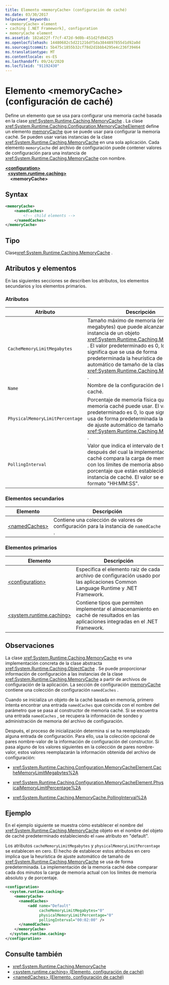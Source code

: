 ```yaml
---
title: Elemento <memoryCache> (configuración de caché)
ms.date: 03/30/2017
helpviewer_keywords:
- <memoryCache> element
- caching [.NET Framework], configuration
- memoryCache element
ms.assetid: 182a622f-f7cf-472d-9d0b-451d2fd94525
ms.openlocfilehash: 14480682c5d221216df5da3844897855d1d92a0d
ms.sourcegitcommit: 5b475c1855b32cf78d2d1bbb4295e4c236f39464
ms.translationtype: MT
ms.contentlocale: es-ES
ms.lasthandoff: 09/24/2020
ms.locfileid: "91192430"
---
```

# <a name="memorycache-element-cache-settings"></a>Elemento \<memoryCache> (configuración de caché)

Define un elemento que se usa para configurar una memoria caché basada en la clase <xref:System.Runtime.Caching.MemoryCache> . La clase <xref:System.Runtime.Caching.Configuration.MemoryCacheElement> define un elemento [memoryCache](memorycache-element-cache-settings.md) que se puede usar para configurar la memoria caché. Se pueden usar varias instancias de la clase <xref:System.Runtime.Caching.MemoryCache> en una sola aplicación. Cada elemento `memoryCache` del archivo de configuración puede contener valores de configuración para una instancia de <xref:System.Runtime.Caching.MemoryCache> con nombre.  
  
[**\<configuration>**](../configuration-element.md)\
&nbsp;&nbsp;[**\<system.runtime.caching>**](system-runtime-caching-element-cache-settings.md)\
&nbsp;&nbsp;&nbsp;&nbsp;**\<memoryCache>**  
  
## <a name="syntax"></a>Syntax  
  
```xml  
<memoryCache>
    <namedCaches>  
        <!-- child elements -->  
    </namedCaches>
</memoryCache>  
```  
  
## <a name="type"></a>Tipo  

 Clase<xref:System.Runtime.Caching.MemoryCache> .  
  
## <a name="attributes-and-elements"></a>Atributos y elementos  

 En las siguientes secciones se describen los atributos, los elementos secundarios y los elementos primarios.  
  
### <a name="attributes"></a>Atributos  
  
|Atributo|Descripción|  
|---------------|-----------------|  
|`CacheMemoryLimitMegabytes`|Tamaño máximo de memoria (en megabytes) que puede alcanzar una instancia de un objeto <xref:System.Runtime.Caching.MemoryCache> . El valor predeterminado es 0, lo que significa que se usa de forma predeterminada la heurística de ajuste automático de tamaño de la clase <xref:System.Runtime.Caching.MemoryCache> .|  
|`Name`|Nombre de la configuración de la memoria caché.|  
|`PhysicalMemoryLimitPercentage`|Porcentaje de memoria física que la memoria caché puede usar. El valor predeterminado es 0, lo que significa que se usa de forma predeterminada la heurística de ajuste automático de tamaño de la clase <xref:System.Runtime.Caching.MemoryCache> .|  
|`PollingInterval`|Valor que indica el intervalo de tiempo después del cual la implementación de caché compara la carga de memoria actual con los límites de memoria absoluto y de porcentaje que están establecidos para la instancia de caché. El valor se especifica en formato "HH:MM:SS".|  
  
### <a name="child-elements"></a>Elementos secundarios  
  
|Elemento|Descripción|  
|-------------|-----------------|  
|[\<namedCaches>](namedcaches-element-cache-settings.md)|Contiene una colección de valores de configuración para la instancia de `namedCache` .|  
  
### <a name="parent-elements"></a>Elementos primarios  
  
|Elemento|Descripción|  
|-------------|-----------------|  
|[\<configuration>](../configuration-element.md)|Especifica el elemento raíz de cada archivo de configuración usado por las aplicaciones Common Language Runtime y .NET Framework.|  
|[\<system.runtime.caching>](system-runtime-caching-element-cache-settings.md)|Contiene tipos que permiten implementar el almacenamiento en caché de resultados en las aplicaciones integradas en el .NET Framework.|  
  
## <a name="remarks"></a>Observaciones  

 La clase <xref:System.Runtime.Caching.MemoryCache> es una implementación concreta de la clase abstracta <xref:System.Runtime.Caching.ObjectCache> . Se puede proporcionar información de configuración a las instancias de la clase <xref:System.Runtime.Caching.MemoryCache> a partir de archivos de configuración de la aplicación. La sección de configuración [memoryCache](memorycache-element-cache-settings.md) contiene una colección de configuración `namedCaches` .  
  
 Cuando se inicializa un objeto de la caché basada en memoria, primero intenta encontrar una entrada `namedCaches` que coincida con el nombre del parámetro que se pasa al constructor de memoria caché. Si se encuentra una entrada `namedCaches` , se recupera la información de sondeo y administración de memoria del archivo de configuración.  
  
 Después, el proceso de inicialización determina si se ha reemplazado alguna entrada de configuración. Para ello, usa la colección opcional de pares nombre-valor de la información de configuración del constructor. Si pasa alguno de los valores siguientes en la colección de pares nombre-valor, estos valores reemplazarán la información obtenida del archivo de configuración:  
  
- <xref:System.Runtime.Caching.Configuration.MemoryCacheElement.CacheMemoryLimitMegabytes%2A>  
  
- <xref:System.Runtime.Caching.Configuration.MemoryCacheElement.PhysicalMemoryLimitPercentage%2A>  
  
- <xref:System.Runtime.Caching.MemoryCache.PollingInterval%2A>  
  
## <a name="example"></a>Ejemplo  

 En el ejemplo siguiente se muestra cómo establecer el nombre del <xref:System.Runtime.Caching.MemoryCache> objeto en el nombre del objeto de caché predeterminado estableciendo el `name` atributo en "default".  
  
 Los atributos `cacheMemoryLimitMegabytes` y `physicalMemoryLimitPercentage` se establecen en cero. El hecho de establecer estos atributos en cero implica que la heurística de ajuste automático de tamaño de <xref:System.Runtime.Caching.MemoryCache> se usa de forma predeterminada. La implementación de la memoria caché debe comparar cada dos minutos la carga de memoria actual con los límites de memoria absoluto y de porcentaje.  
  
```xml  
<configuration>  
  <system.runtime.caching>  
    <memoryCache>  
      <namedCaches>  
          <add name="Default"
               cacheMemoryLimitMegabytes="0"
               physicalMemoryLimitPercentage="0"  
               pollingInterval="00:02:00" />  
      </namedCaches>  
    </memoryCache>  
  </system.runtime.caching>  
</configuration>  
```  
  
## <a name="see-also"></a>Consulte también

- <xref:System.Runtime.Caching.MemoryCache>
- [\<system.runtime.caching> (Elemento, configuración de caché)](system-runtime-caching-element-cache-settings.md)
- [\<namedCaches> (Elemento, configuración de caché)](namedcaches-element-cache-settings.md)
